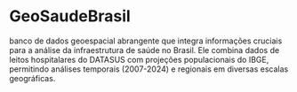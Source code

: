 # GeoSaudeBrasil
 banco de dados geoespacial abrangente que integra informações cruciais para a análise da infraestrutura de saúde no Brasil. Ele combina dados de leitos hospitalares do DATASUS com projeções populacionais do IBGE, permitindo análises temporais (2007-2024) e regionais em diversas escalas geográficas.
